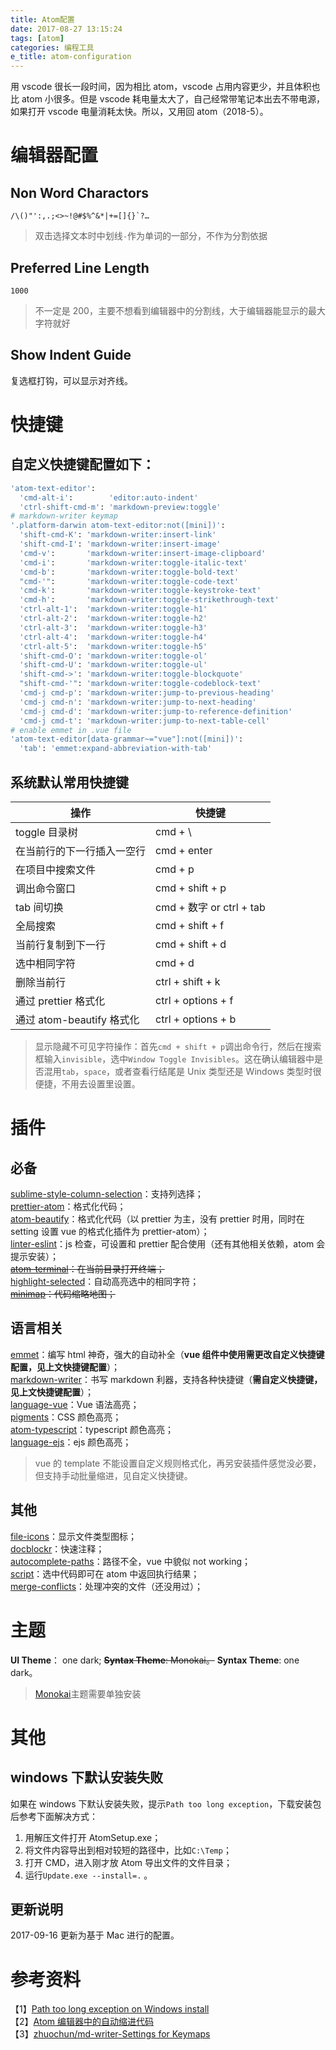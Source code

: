 ```yaml
---
title: Atom配置
date: 2017-08-27 13:15:24
tags: [atom]
categories: 编程工具
e_title: atom-configuration
---
```


用 vscode 很长一段时间，因为相比 atom，vscode 占用内容更少，并且体积也比 atom 小很多。但是 vscode 耗电量太大了，自己经常带笔记本出去不带电源，如果打开 vscode 电量消耗太快。所以，又用回 atom（2018-5）。

# 编辑器配置

## Non Word Charactors

```
/\()"':,.;<>~!@#$%^&*|+=[]{}`?…
```

> 双击选择文本时中划线`-`作为单词的一部分，不作为分割依据

## Preferred Line Length

```
1000
```

> 不一定是 200，主要不想看到编辑器中的分割线，大于编辑器能显示的最大字符就好

## Show Indent Guide

复选框打钩，可以显示对齐线。

# 快捷键

## 自定义快捷键配置如下：

```bash
'atom-text-editor':
  'cmd-alt-i':        'editor:auto-indent'
  'ctrl-shift-cmd-m': 'markdown-preview:toggle'
# markdown-writer keymap
'.platform-darwin atom-text-editor:not([mini])':
  'shift-cmd-K': 'markdown-writer:insert-link'
  'shift-cmd-I': 'markdown-writer:insert-image'
  'cmd-v':       'markdown-writer:insert-image-clipboard'
  'cmd-i':       'markdown-writer:toggle-italic-text'
  'cmd-b':       'markdown-writer:toggle-bold-text'
  "cmd-'":       'markdown-writer:toggle-code-text'
  'cmd-k':       'markdown-writer:toggle-keystroke-text'
  'cmd-h':       'markdown-writer:toggle-strikethrough-text'
  'ctrl-alt-1':  'markdown-writer:toggle-h1'
  'ctrl-alt-2':  'markdown-writer:toggle-h2'
  'ctrl-alt-3':  'markdown-writer:toggle-h3'
  'ctrl-alt-4':  'markdown-writer:toggle-h4'
  'ctrl-alt-5':  'markdown-writer:toggle-h5'
  'shift-cmd-O': 'markdown-writer:toggle-ol'
  'shift-cmd-U': 'markdown-writer:toggle-ul'
  'shift-cmd->': 'markdown-writer:toggle-blockquote'
  "shift-cmd-'": 'markdown-writer:toggle-codeblock-text'
  'cmd-j cmd-p': 'markdown-writer:jump-to-previous-heading'
  'cmd-j cmd-n': 'markdown-writer:jump-to-next-heading'
  'cmd-j cmd-d': 'markdown-writer:jump-to-reference-definition'
  'cmd-j cmd-t': 'markdown-writer:jump-to-next-table-cell'
# enable emmet in .vue file
'atom-text-editor[data-grammar~="vue"]:not([mini])':
  'tab': 'emmet:expand-abbreviation-with-tab'
```

## 系统默认常用快捷键

| 操作                       | 快捷键                   |
| -------------------------- | ------------------------ |
| toggle 目录树              | cmd + \                  |
| 在当前行的下一行插入一空行 | cmd + enter              |
| 在项目中搜索文件           | cmd + p                  |
| 调出命令窗口               | cmd + shift + p          |
| tab 间切换                 | cmd + 数字 or ctrl + tab |
| 全局搜索                   | cmd + shift + f          |
| 当前行复制到下一行         | cmd + shift + d          |
| 选中相同字符               | cmd + d                  |
| 删除当前行                 | ctrl + shift + k         |
| 通过 prettier 格式化       | ctrl + options + f       |
| 通过 atom-beautify 格式化  | ctrl + options + b       |

> 显示隐藏不可见字符操作：首先`cmd + shift + p`调出命令行，然后在搜索框输入`invisible`，选中`Window Toggle Invisibles`。这在确认编辑器中是否混用`tab`，`space`，或者查看行结尾是 Unix 类型还是 Windows 类型时很便捷，不用去设置里设置。

# 插件

## 必备

[sublime-style-column-selection](https://atom.io/packages/Sublime-Style-Column-Selection)：支持列选择；  
[prettier-atom](https://atom.io/packages/prettier-atom)：格式化代码；  
[atom-beautify](https://atom.io/packages/atom-beautify)：格式化代码（以 prettier 为主，没有 prettier 时用，同时在 setting 设置 vue 的格式化插件为 prettier-atom）；  
[linter-eslint](https://atom.io/packages/linter-eslint)：js 检查，可设置和 prettier 配合使用（还有其他相关依赖，atom 会提示安装）；  
~~[atom-terminal](https://atom.io/packages/atom-terminal)：在当前目录打开终端；~~  
[highlight-selected](https://atom.io/packages/highlight-selected)：自动高亮选中的相同字符；  
~~[minimap](https://atom.io/packages/minimap)：代码缩略地图；~~

## 语言相关

[emmet](https://atom.io/packages/emmet)：编写 html 神奇，强大的自动补全（**vue 组件中使用需更改自定义快捷键配置，见上文快捷键配置**）；  
[markdown-writer](https://atom.io/packages/markdown-writer)：书写 markdown 利器，支持各种快捷键（**需自定义快捷键，见上文快捷键配置**）；  
[language-vue](https://atom.io/packages/language-vue)：Vue 语法高亮；  
[pigments](https://atom.io/packages/pigments)：CSS 颜色高亮；  
[atom-typescript](https://atom.io/packages/atom-typescript)：typescript 颜色高亮；  
[language-ejs](https://atom.io/packages/language-ejs)：ejs 颜色高亮；

> vue 的 template 不能设置自定义规则格式化，再另安装插件感觉没必要，但支持手动批量缩进，见自定义快捷键。

## 其他

[file-icons](https://atom.io/packages/file-icons)：显示文件类型图标；  
[docblockr](https://atom.io/packages/docblockr)：快速注释；  
[autocomplete-paths](https://atom.io/packages/autocomplete-paths)：路径不全，vue 中貌似 not working；  
[script](https://atom.io/packages/script)：选中代码即可在 atom 中返回执行结果；  
[merge-conflicts](https://atom.io/packages/merge-conflicts)：处理冲突的文件（还没用过）；

# 主题

**UI Theme**： one dark;
~~**Syntax Theme**: Monokai。~~
**Syntax Theme**: one dark。

> [Monokai](https://atom.io/themes/monokai)主题需要单独安装

# 其他

## windows 下默认安装失败

如果在 windows 下默认安装失败，提示`Path too long exception`，下载安装包后参考下面解决方式：

1.  用解压文件打开 AtomSetup.exe；
2.  将文件内容导出到相对较短的路径中，比如`C:\Temp`；
3.  打开 CMD，进入刚才放 Atom 导出文件的文件目录；
4.  运行`Update.exe --install=.` 。

## 更新说明

2017-09-16 更新为基于 Mac 进行的配置。

# 参考资料

【1】[Path too long exception on Windows install](https://github.com/atom/atom/issues/5109)  
【2】[Atom 编辑器中的自动缩进代码](https://gxnotes.com/article/71037.html)  
【3】[zhuochun/md-writer-Settings for Keymaps](https://github.com/zhuochun/md-writer/wiki/Settings-for-Keymaps)
